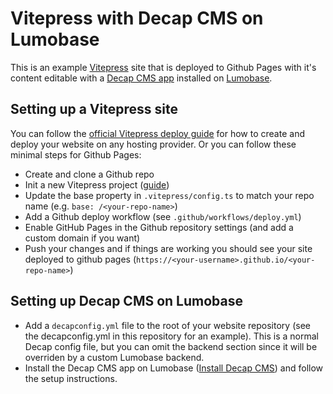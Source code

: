 # Vitepress with Decap CMS on Lumobase

This is an example [Vitepress](https://vitepress.dev/) site that is deployed to Github Pages with it's content editable with a [Decap CMS app](https://github.com/simonbengtsson/lumo-decap) installed on [Lumobase](https://lumoapps.me/).

## Setting up a Vitepress site

You can follow the [official Vitepress deploy guide](https://vitepress.dev/guide/deploy) for how to create and deploy your website on any hosting provider. Or you can follow these minimal steps for Github Pages:

- Create and clone a Github repo
- Init a new Vitepress project ([guide](https://vitepress.dev/guide/getting-started))
- Update the base property in `.vitepress/config.ts` to match your repo name (e.g. `base: /<your-repo-name>`)
- Add a Github deploy workflow (see `.github/workflows/deploy.yml`)
- Enable GitHub Pages in the Github repository settings (and add a custom domain if you want)
- Push your changes and if things are working you should see your site deployed to github pages (`https://<your-username>.github.io/<your-repo-name>`)

## Setting up Decap CMS on Lumobase
- Add a `decapconfig.yml` file to the root of your website repository (see the decapconfig.yml in this repository for an example). This is a normal Decap config file, but you can omit the backend section since it will be overriden by a custom Lumobase backend.
- Install the Decap CMS app on Lumobase ([Install Decap CMS](https://lumoapps.me/dash?appUrl=https%3A%2F%2Fgithub.com%2Fsimonbengtsson%2Flumo-decap%2Freleases%2Flatest%2Fdownload%2Fapp.lumo)) and follow the setup instructions.
